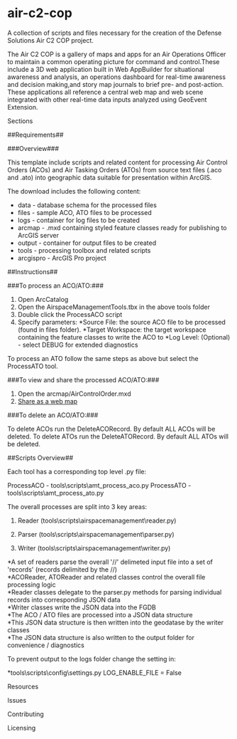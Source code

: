 # air-c2-cop
A collection of scripts and files necessary for the creation of the Defense Solutions Air C2 COP project.

The Air C2 COP is a gallery of maps and apps for an Air Operations Officer to maintain a common operating picture for command and control.These include a 3D web application built in Web AppBuilder for situational awareness and analysis, an operations dashboard for real-time awareness and decision making,and story map journals to brief pre- and post-action. These applications all reference a central web map and web scene integrated with other real-time data inputs analyzed using GeoEvent Extension.

Sections

##Requirements##

###Overview###

This template include scripts and related content for processing Air Control Orders (ACOs) and Air Tasking Orders (ATOs) from source text files (.aco and .ato) into geographic data suitable for presentation within ArcGIS.

The download includes the following content:

  * data      - database schema for the processed files  
  * files     - sample ACO, ATO files to be processed  
  * logs      - container for log files to be created  
  * arcmap    - .mxd containing styled feature classes ready for publishing to ArcGIS server  
  * output    - container for output files to be created  
  * tools     - processing toolbox and related scripts  
  * arcgispro - ArcGIS Pro project  

##Instructions##

###To process an ACO/ATO:###

1. Open ArcCatalog
2. Open the AirspaceManagementTools.tbx in the above tools folder
3. Double click the ProcessACO script
4. Specify parameters:
  *Source File: the source ACO file to be processed (found in files folder).
  *Target Workspace: the target workspace containing the feature classes to write the ACO to
  *Log Level: (Optional) - select DEBUG for extended diagnostics

To process an ATO follow the same steps as above but select the ProcessATO tool.

###To view and share the processed ACO/ATO:###

1. Open the arcmap/AirControlOrder.mxd
2. [Share as a web map](http://server.arcgis.com/en/server/latest/get-started/windows/tutorial-publishing-a-map-service.htm "Tutorial: Publishing a map service")

###To delete an ACO/ATO:###

To delete ACOs run the DeleteACORecord.  By default ALL ACOs will be deleted.
To delete ATOs run the DeleteATORecord.  By default ALL ATOs will be deleted.

##Scripts Overview##

Each tool has a corresponding top level .py file:

ProcessACO - tools\scripts\amt_process_aco.py
ProcessATO - tools\scripts\amt_process_ato.py

The overall processes are split into 3 key areas:

1. Reader (tools\scripts\airspacemanagement\reader.py)

2. Parser (tools\scripts\airspacemanagement\parser.py)

3. Writer (tools\scripts\airspacemanagement\writer.py)

  *A set of readers parse the overall '//' delimeted input file into a set of 'records' (records delimited by the //)  
  *ACOReader, ATOReader and related classes control the overall file processing logic  
  *Reader classes delegate to the parser.py methods for parsing individual records into corresponding JSON data  
  *Writer classes write the JSON data into the FGDB  
  *The ACO / ATO files are processed into a JSON data structure  
  *This JSON data structure is then written into the geodatase by the writer classes  
  *The JSON data structure is also written to the output folder for convenience / diagnostics  

To prevent output to the logs folder change the setting in:

*tools\scripts\config\settings.py   LOG_ENABLE_FILE = False

Resources

Issues

Contributing

Licensing
